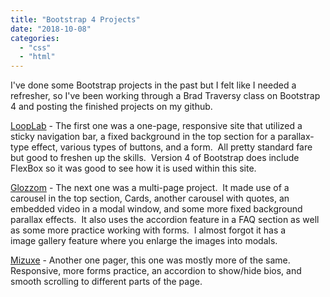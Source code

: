 ```yaml
---
title: "Bootstrap 4 Projects"
date: "2018-10-08"
categories: 
  - "css"
  - "html"
---
```


I've done some Bootstrap projects in the past but I felt like I needed a refresher, so I've been working through a Brad Traversy class on Bootstrap 4 and posting the finished projects on my github.

[LoopLab](https://bushbass.github.io/traversy-bootstrap/looplab/) - The first one was a one-page, responsive site that utilized a sticky navigation bar, a fixed background in the top section for a parallax-type effect, various types of buttons, and a form.  All pretty standard fare but good to freshen up the skills.  Version 4 of Bootstrap does include FlexBox so it was good to see how it is used within this site.

[Glozzom](https://bushbass.github.io/traversy-bootstrap/glozzom/) - The next one was a multi-page project.  It made use of a carousel in the top section, Cards, another carousel with quotes, an embedded video in a modal window, and some more fixed background parallax effects.  It also uses the accordion feature in a FAQ section as well as some more practice working with forms.  I almost forgot it has a image gallery feature where you enlarge the images into modals.

[Mizuxe](https://bushbass.github.io/traversy-bootstrap/mizuxe/) - Another one pager, this one was mostly more of the same.  Responsive, more forms practice, an accordion to show/hide bios, and smooth scrolling to different parts of the page.
